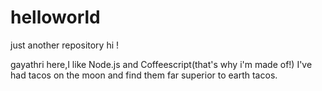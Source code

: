 # helloworld
just another repository
hi !


gayathri here,I like Node.js and Coffeescript(that's why i'm made of!)
I've had tacos on the moon and find them far superior to earth tacos.
